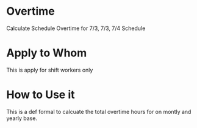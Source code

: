 # Overtime
Calculate Schedule Overtime for 7/3, 7/3, 7/4 Schedule

# Apply to Whom
This is apply for shift workers only

# How to Use it
This is a def formal to calcuate the total overtime hours for on montly and yearly base.
 
